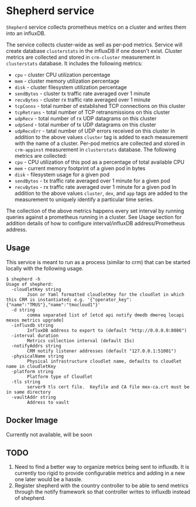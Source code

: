 # Shepherd service 

`Shepherd` service collects prometheus metrics on a cluster and writes them into an influxDB.

The service collects cluster-wide as well as per-pod metrics. Service will create database `clusterstats` in the influxDB if one doesn't exist.
Cluster metrics are collected and stored in `crm-cluster` measurement in `clusterstats` database. It includes the following metrics:
   - `cpu` - cluster CPU utilization percentage
   - `mem` - cluster memory utilization percentage
   - `disk` - cluster filesystem utilization percentage
   - `sendBytes` - cluster tx traffic rate averaged over 1 minute
   - `recvBytes` - cluster rx traffic rate averaged over 1 minute
   - `tcpConns` - total number of established TCP connections on this cluster
   - `tcpRetrans` - total number of TCP retransmissions on this cluster
   - `udpRecv` - total number of rx UDP datagrams on this cluster
   - `udpSend` - total number of tx UDP datagrams on this cluster
   - `udpRecvErr` - tatal number of UDP errors received on this cluster
In addition to the above values `cluster` tag is added to each measurement with the name of a cluster.
Per-pod metrics are collected and stored in `crm-appinst` measurement in `clusterstats` database. The following metrics are collected:
   - `cpu` - CPU utilization of this pod as a percentage of total available CPU
   - `mem` - current memory footprint of a given pod in bytes
   - `disk` - filesystem usage for a given pod
   - `sendBytes` - tx traffic rate averaged over 1 minute for a given pod
   - `recvBytes` - rx traffic rate averaged over 1 minute for a given pod
In addition to the above values `cluster`, `dev`, and `app` tags are added to the measurement to uniquely identify a particular time series.

The collection of the above metrics happens every set interval by running queries against a prometheus running in a cluster. See Usage section for addition details of how to configure interval/influxDB address/Prometheus address.

## Usage

This service is meant to run as a process (similar to crm) that can be started locally with the following usage.

```
$ shepherd -h
Usage of shepherd:
  -cloudletKey string
    	Json or Yaml formatted cloudletKey for the cloudlet in which this CRM is instantiated; e.g. '{"operator_key":{"name":"TMUS"},"name":"tmocloud1"}'
  -d string
    	comma separated list of [etcd api notify dmedb dmereq locapi mexos metrics upgrade]
  -influxdb string
    	InfluxDB address to export to (default "http://0.0.0.0:8086")
  -interval duration
    	Metrics collection interval (default 15s)
  -notifyAddrs string
    	CRM notify listener addresses (default "127.0.0.1:51001")
  -physicalName string
    	Physical infrastructure cloudlet name, defaults to cloudlet name in cloudletKey
  -platform string
    	Platform type of Cloudlet
  -tls string
    	server9 tls cert file.  Keyfile and CA file mex-ca.crt must be in same directory
  -vaultAddr string
    	Address to vault
```

## Docker Image

Currently not available, will be soon


## TODO

1. Need to find a better way to organize metrics being sent to influxdb. It is currently too rigid to provide configurable
metrics and adding in a new one later would be a hassle.
2. Register shepherd with the country controller to be able to send metrics through the notify framework so that controller writes to influxdb instead of shepherd.

